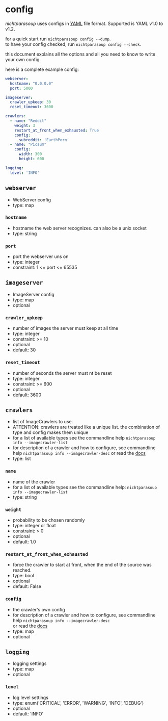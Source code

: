 # config

_nichtparasoup_ uses configs in [YAML](https://yaml.org/) file format.
Supported is YAML v1.0 to v1.2.

for a quick start run `nichtparasoup config --dump`.  
to have your config checked, run `nichtparasoup config --check`.

this document explains all the options and all you need to know to write your own config.

here is a complete example config:

```yaml
webserver:
  hostname: "0.0.0.0"
  port: 5000

imageserver:
  crawler_upkeep: 30
  reset_timeout: 3600

crawlers:
  - name: "Reddit"
    weight: 3
    restart_at_front_when_exhausted: True
    config:
      subreddit: 'EarthPorn'
  - name: "Picsum"
    config:
      width: 300
      height: 600

logging:
  level: 'INFO'
```

## `webserver` 

- WebServer config
- type: map

### `hostname` 

- hostname the web server recognizes. can also be a unix socket
- type: string

### `port` 

- port the webserver uns on
- type: integer
- constraint: 1 <= port <= 65535

## `imageserver`

- ImageServer config
- type: map
- optional

### `crawler_upkeep`

- number of images the server must keep at all time
- type: integer
- constraint: >= 10
- optional
- default: 30

### `reset_timeout`

- number of seconds the server must nt be reset
- type: integer
- constraint: >= 600
- optional
- default: 3600

## `crawlers`

- list of ImageCrawlers to use.
- ATTENTION: crawlers are treated like a unique list. the combination of type and config makes them unique
- for a list of available types see the commandline help `nichtparasoup info --imagecrawler-list`
- for description of a crawler and how to configure, see commandline help `nichtparasoup info --imagecrawler-desc`
  or read the [docs](../imagecrawlers/index.md)
- type: list

### `name` 

- name of the crawler
- for a list of available types see the commandline help: `nichtparasoup info --imagecrawler-list`  
- type: string

### `weight`

- probability to be chosen randomly
- type: integer or float
- constraint: > 0
- optional
- default: 1.0

### `restart_at_front_when_exhausted`

- force the crawler to start at front, when the end of the source was reached.
- type: bool
- optional
- default: False

### `config`

- the crawler's own config
- for description of a crawler and how to configure, see commandline help `nichtparasoup info --imagecrawler-desc`  
  or read the [docs](../imagecrawlers/index.md)
- type: map
- optional

## `logging`

- logging settings
- type: map
- optional

### `level`

- log level settings
- type: enum('CRITICAL', 'ERROR', 'WARNING', 'INFO', 'DEBUG')
- optional
- default: 'INFO'
